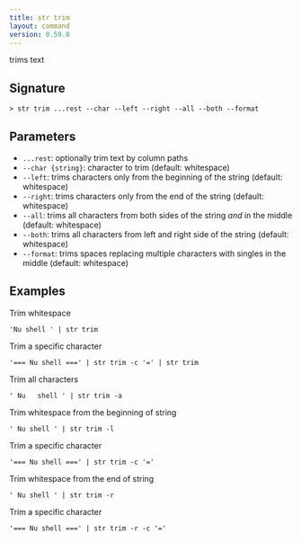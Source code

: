 ```yaml
---
title: str trim
layout: command
version: 0.59.0
---
```


trims text

## Signature

```> str trim ...rest --char --left --right --all --both --format```

## Parameters

 -  `...rest`: optionally trim text by column paths
 -  `--char {string}`: character to trim (default: whitespace)
 -  `--left`: trims characters only from the beginning of the string (default: whitespace)
 -  `--right`: trims characters only from the end of the string (default: whitespace)
 -  `--all`: trims all characters from both sides of the string *and* in the middle (default: whitespace)
 -  `--both`: trims all characters from left and right side of the string (default: whitespace)
 -  `--format`: trims spaces replacing multiple characters with singles in the middle (default: whitespace)

## Examples

Trim whitespace
```shell
'Nu shell ' | str trim
```

Trim a specific character
```shell
'=== Nu shell ===' | str trim -c '=' | str trim
```

Trim all characters
```shell
' Nu   shell ' | str trim -a
```

Trim whitespace from the beginning of string
```shell
' Nu shell ' | str trim -l
```

Trim a specific character
```shell
'=== Nu shell ===' | str trim -c '='
```

Trim whitespace from the end of string
```shell
' Nu shell ' | str trim -r
```

Trim a specific character
```shell
'=== Nu shell ===' | str trim -r -c '='
```

